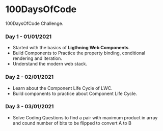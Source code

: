 # 100DaysOfCode

100DaysOfCode Challenge.

### Day 1 - 01/01/2021

* Started with the basics of **Ligthning Web Components**. 
* Build Components to Practice the property binding, conditional rendering and iteration. 
* Understand the modern web stack.


### Day 2 - 02/01/2021

* Learn about the Component Life Cycle of LWC.
* Build components to practice about Component Life Cycle.


### Day 3 - 03/01/2021

* Solve Coding Questions to find a pair with maximum product in array and cound number of bits to be flipped to convert A to B



